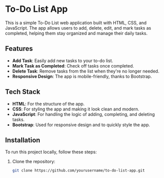 # To-Do List App

This is a simple To-Do List web application built with HTML, CSS, and JavaScript. The app allows users to add, delete, edit, and mark tasks as completed, helping them stay organized and manage their daily tasks.

## Features

- **Add Task**: Easily add new tasks to your to-do list.
- **Mark Task as Completed**: Check off tasks once completed.
- **Delete Task**: Remove tasks from the list when they're no longer needed.
- **Responsive Design**: The app is mobile-friendly, thanks to Bootstrap.

## Tech Stack

- **HTML**: For the structure of the app.
- **CSS**: For styling the app and making it look clean and modern.
- **JavaScript**: For handling the logic of adding, completing, and deleting tasks.
- **Bootstrap**: Used for responsive design and to quickly style the app.

## Installation

To run this project locally, follow these steps:

1. Clone the repository:

   ```bash
   git clone https://github.com/yourusername/to-do-list-app.git
